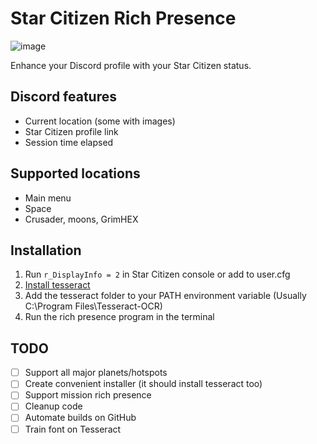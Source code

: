# Star Citizen Rich Presence

![image](https://user-images.githubusercontent.com/6241454/173171746-f5b87ebc-3993-44c8-84df-45a3acc37362.png)

Enhance your Discord profile with your Star Citizen status.

## Discord features
- Current location (some with images)
- Star Citizen profile link
- Session time elapsed

## Supported locations
- Main menu
- Space
- Crusader, moons, GrimHEX

## Installation
1. Run `r_DisplayInfo = 2` in Star Citizen console or add to user.cfg
2. [Install tesseract](https://github.com/UB-Mannheim/tesseract/wiki)
3. Add the tesseract folder to your PATH environment variable (Usually C:\Program Files\Tesseract-OCR)
4. Run the rich presence program in the terminal

## TODO
- [ ] Support all major planets/hotspots
- [ ] Create convenient installer (it should install tesseract too)
- [ ] Support mission rich presence
- [ ] Cleanup code
- [ ] Automate builds on GitHub
- [ ] Train font on Tesseract
